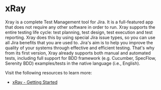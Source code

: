 # xRay

Xray is a complete Test Management tool for Jira. It is a full-featured app that does not require any other software in order to run.
Xray supports the entire testing life cycle:  test planning, test design, test execution and test reporting. Xray does this by using special Jira issue types, so you can use all Jira benefits that you are used to.
Jira's aim is to help you improve the quality of your systems through effective and efficient testing. That's why from its first version, Xray already supports both manual and automated tests, including full support for BDD framework (e.g. Cucumber, SpecFlow, Serenity BDD) examples/tests in the native language (i.e., English).

Visit the following resources to learn more:

- [xRay - Getting Started](https://docs.getxray.app/display/XRAY/Getting+started)